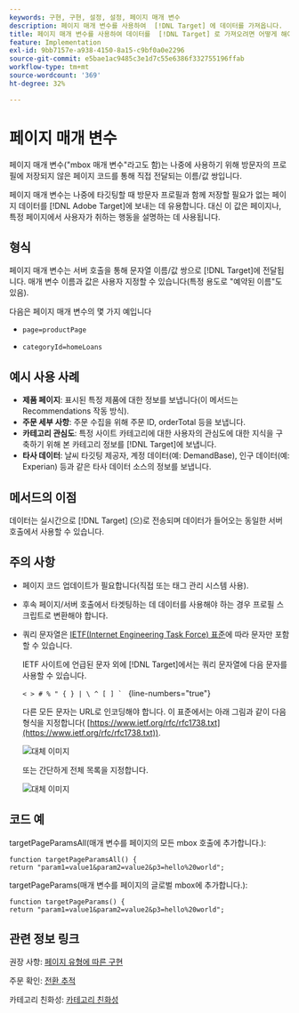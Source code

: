 ```yaml
---
keywords: 구현, 구현, 설정, 설정, 페이지 매개 변수
description: 페이지 매개 변수를 사용하여  [!DNL Target] 에 데이터를 가져옵니다.
title: 페이지 매개 변수를 사용하여 데이터를  [!DNL Target] 로 가져오려면 어떻게 해야 합니까?
feature: Implementation
exl-id: 9bb7157e-a938-4150-8a15-c9bf0a0e2296
source-git-commit: e5bae1ac9485c3e1d7c55e6386f332755196ffab
workflow-type: tm+mt
source-wordcount: '369'
ht-degree: 32%

---
```


# 페이지 매개 변수

페이지 매개 변수(&quot;mbox 매개 변수&quot;라고도 함)는 나중에 사용하기 위해 방문자의 프로필에 저장되지 않은 페이지 코드를 통해 직접 전달되는 이름/값 쌍입니다.

페이지 매개 변수는 나중에 타깃팅할 때 방문자 프로필과 함께 저장할 필요가 없는 페이지 데이터를 [!DNL Adobe Target]에 보내는 데 유용합니다. 대신 이 값은 페이지나, 특정 페이지에서 사용자가 취하는 행동을 설명하는 데 사용됩니다.

## 형식

페이지 매개 변수는 서버 호출을 통해 문자열 이름/값 쌍으로 [!DNL Target]에 전달됩니다. 매개 변수 이름과 값은 사용자 지정할 수 있습니다(특정 용도로 &quot;예약된 이름&quot;도 있음).

다음은 페이지 매개 변수의 몇 가지 예입니다

* `page=productPage`

* `categoryId=homeLoans`

## 예시 사용 사례

* **제품 페이지**: 표시된 특정 제품에 대한 정보를 보냅니다(이 메서드는 Recommendations 작동 방식).
* **주문 세부 사항**: 주문 수집을 위해 주문 ID, orderTotal 등을 보냅니다.
* **카테고리 관심도**: 특정 사이트 카테고리에 대한 사용자의 관심도에 대한 지식을 구축하기 위해 본 카테고리 정보를 [!DNL Target]에 보냅니다.
* **타사 데이터**: 날씨 타깃팅 제공자, 계정 데이터(예: DemandBase), 인구 데이터(예: Experian) 등과 같은 타사 데이터 소스의 정보를 보냅니다.

## 메서드의 이점

데이터는 실시간으로 [!DNL Target] (으)로 전송되며 데이터가 들어오는 동일한 서버 호출에서 사용할 수 있습니다.

## 주의 사항

* 페이지 코드 업데이트가 필요합니다(직접 또는 태그 관리 시스템 사용).
* 후속 페이지/서버 호출에서 타겟팅하는 데 데이터를 사용해야 하는 경우 프로필 스크립트로 변환해야 합니다.
* 쿼리 문자열은 [IETF(Internet Engineering Task Force) 표준](https://www.ietf.org/rfc/rfc3986.txt)에 따라 문자만 포함할 수 있습니다.

  IETF 사이트에 언급된 문자 외에 [!DNL Target]에서는 쿼리 문자열에 다음 문자를 사용할 수 있습니다.

  ```< > # % " { } | \ ^ [ ] ` ``` {line-numbers=&quot;true&quot;}

  다른 모든 문자는 URL로 인코딩해야 합니다. 이 표준에서는 아래 그림과 같이 다음 형식을 지정합니다( [https://www.ietf.org/rfc/rfc1738.txt](https://www.ietf.org/rfc/rfc1738.txt)).

  ![대체 이미지](assets/ietf1.png)

  또는 간단하게 전체 목록을 지정합니다.

  ![대체 이미지](assets/ietf2.png)

## 코드 예

targetPageParamsAll(매개 변수를 페이지의 모든 mbox 호출에 추가합니다.):

`function targetPageParamsAll() { return "param1=value1&param2=value2&p3=hello%20world";`

targetPageParams(매개 변수를 페이지의 글로벌 mbox에 추가합니다.):

`function targetPageParams() { return "param1=value1&param2=value2&p3=hello%20world";`

## 관련 정보 링크

권장 사항: [페이지 유형에 따른 구현](https://experienceleague.adobe.com/docs/target/using/recommendations/plan-implement.html)

주문 확인: [전환 추적](../../implement/client-side/atjs/how-to-deployatjs/implement-target-without-a-tag-manager.md#track-conversions)

카테고리 친화성: [카테고리 친화성](https://experienceleague.adobe.com/docs/target/using/audiences/visitor-profiles/category-affinity.html)

